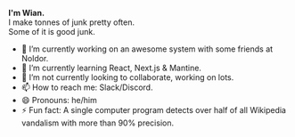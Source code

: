 **I'm Wian.**
<br>
I make tonnes of junk pretty often.
<br>
Some of it is good junk.

- 🔭 I’m currently working on an awesome system with some friends at Noldor.
- 🌱 I’m currently learning React, Next.js & Mantine.
- 👯 I’m not currently looking to collaborate, working on lots.
- 📫 How to reach me: Slack/Discord.
- 😄 Pronouns: he/him
- ⚡ Fun fact: A single computer program detects over half of all Wikipedia vandalism with more than 90% precision.

<!--
**wian-lloyd/wian-lloyd** is a ✨ _special_ ✨ repository because its `README.md` (this file) appears on your GitHub profile.

Here are some ideas to get you started:

- 🔭 I’m currently working on ...
- 🌱 I’m currently learning ...
- 👯 I’m looking to collaborate on ...
- 🤔 I’m looking for help with ...
- 💬 Ask me about ...
- 📫 How to reach me: ...
- 😄 Pronouns: ...
- ⚡ Fun fact: ...
-->
